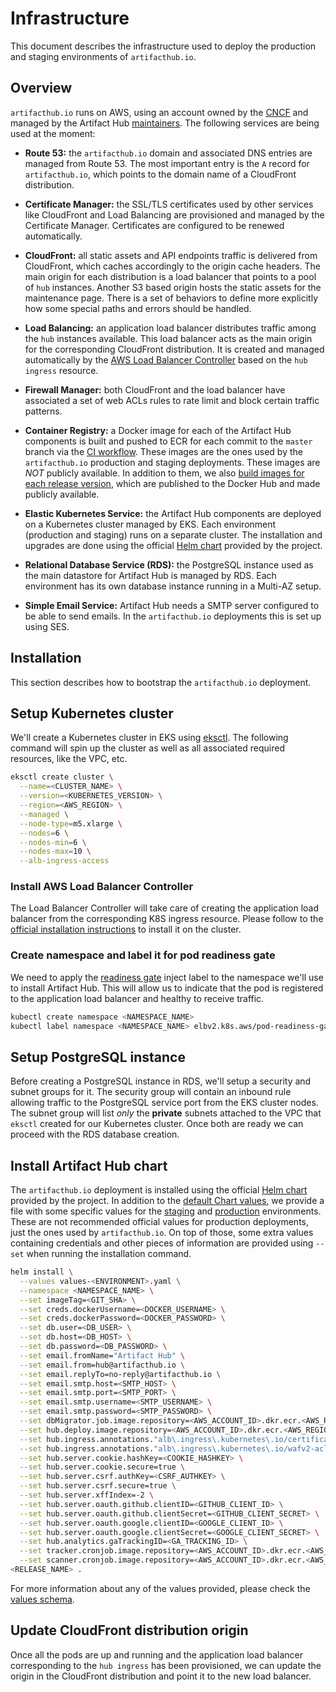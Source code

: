 # Infrastructure

This document describes the infrastructure used to deploy the production and staging environments of `artifacthub.io`.

## Overview

`artifacthub.io` runs on AWS, using an account owned by the [CNCF](https://www.cncf.io) and managed by the Artifact Hub [maintainers](https://github.com/khulnasoft/hub/blob/master/OWNERS). The following services are being used at the moment:

- **Route 53:** the `artifacthub.io` domain and associated DNS entries are managed from Route 53. The most important entry is the `A` record for `artifacthub.io`, which points to the domain name of a CloudFront distribution.

- **Certificate Manager:** the SSL/TLS certificates used by other services like CloudFront and Load Balancing are provisioned and managed by the Certificate Manager. Certificates are configured to be renewed automatically.

- **CloudFront:** all static assets and API endpoints traffic is delivered from CloudFront, which caches accordingly to the origin cache headers. The main origin for each distribution is a load balancer that points to a pool of `hub` instances. Another S3 based origin hosts the static assets for the maintenance page. There is a set of behaviors to define more explicitly how some special paths and errors should be handled.

- **Load Balancing:** an application load balancer distributes traffic among the `hub` instances available. This load balancer acts as the main origin for the corresponding CloudFront distribution. It is created and managed automatically by the [AWS Load Balancer Controller](https://kubernetes-sigs.github.io/aws-load-balancer-controller/latest/) based on the `hub ingress` resource.

- **Firewall Manager:** both CloudFront and the load balancer have associated a set of web ACLs rules to rate limit and block certain traffic patterns.

- **Container Registry:** a Docker image for each of the Artifact Hub components is built and pushed to ECR for each commit to the `master` branch via the [CI workflow](https://github.com/khulnasoft/hub/blob/master/.github/workflows/ci.yml). These images are the ones used by the `artifacthub.io` production and staging deployments. These images are *NOT* publicly available. In addition to them, we also [build images for each release version](https://github.com/khulnasoft/hub/blob/master/.github/workflows/release.yml), which are published to the Docker Hub and made publicly available.

- **Elastic Kubernetes Service:** the Artifact Hub components are deployed on a Kubernetes cluster managed by EKS. Each environment (production and staging) runs on a separate cluster. The installation and upgrades are done using the official [Helm chart](https://artifacthub.io/packages/helm/artifact-hub/artifact-hub) provided by the project.

- **Relational Database Service (RDS):** the PostgreSQL instance used as the main datastore for Artifact Hub is managed by RDS. Each environment has its own database instance running in a Multi-AZ setup.

- **Simple Email Service:** Artifact Hub needs a SMTP server configured to be able to send emails. In the `artifacthub.io` deployments this is set up using SES.

## Installation

This section describes how to bootstrap the `artifacthub.io` deployment.

## Setup Kubernetes cluster

We'll create a Kubernetes cluster in EKS using [eksctl](https://eksctl.io). The following command will spin up the cluster as well as all associated required resources, like the VPC, etc.

```sh
eksctl create cluster \
  --name=<CLUSTER_NAME> \
  --version=<KUBERNETES_VERSION> \
  --region=<AWS_REGION> \
  --managed \
  --node-type=m5.xlarge \
  --nodes=6 \
  --nodes-min=6 \
  --nodes-max=10 \
  --alb-ingress-access
```

### Install AWS Load Balancer Controller

The Load Balancer Controller will take care of creating the application load balancer from the corresponding K8S ingress resource. Please follow to the [official installation instructions](https://kubernetes-sigs.github.io/aws-load-balancer-controller/latest/deploy/installation/) to install it on the cluster.

### Create namespace and label it for pod readiness gate

We need to apply the [readiness gate](https://kubernetes-sigs.github.io/aws-load-balancer-controller/latest/deploy/pod_readiness_gate/) inject label to the namespace we'll use to install Artifact Hub. This will allow us to indicate that the pod is registered to the application load balancer and healthy to receive traffic.

```sh
kubectl create namespace <NAMESPACE_NAME>
kubectl label namespace <NAMESPACE_NAME> elbv2.k8s.aws/pod-readiness-gate-inject=enabled
```

## Setup PostgreSQL instance

Before creating a PostgreSQL instance in RDS, we'll setup a security and subnet groups for it. The security group will contain an inbound rule allowing traffic to the PostgreSQL service port from the EKS cluster nodes. The subnet group will list *only* the **private** subnets attached to the VPC that `eksctl` created for our Kubernetes cluster. Once both are ready we can proceed with the RDS database creation.

## Install Artifact Hub chart

The `artifacthub.io` deployment is installed using the official [Helm chart](https://artifacthub.io/packages/helm/artifact-hub/artifact-hub) provided by the project. In addition to the [default Chart values](https://github.com/khulnasoft/hub/blob/master/charts/artifact-hub/values.yaml), we provide a file with some specific values for the [staging](https://github.com/khulnasoft/hub/blob/master/charts/artifact-hub/values-staging.yaml) and [production](https://github.com/khulnasoft/hub/blob/master/charts/artifact-hub/values-production.yaml) environments. These are not recommended official values for production deployments, just the ones used by `artifacthub.io`. On top of those, some extra values containing credentials and other pieces of information are provided using `--set` when running the installation command.

```sh
helm install \
  --values values-<ENVIRONMENT>.yaml \
  --namespace <NAMESPACE_NAME> \
  --set imageTag=<GIT_SHA> \
  --set creds.dockerUsername=<DOCKER_USERNAME> \
  --set creds.dockerPassword=<DOCKER_PASSWORD> \
  --set db.user=<DB_USER> \
  --set db.host=<DB_HOST> \
  --set db.password=<DB_PASSWORD> \
  --set email.fromName="Artifact Hub" \
  --set email.from=hub@artifacthub.io \
  --set email.replyTo=no-reply@artifacthub.io \
  --set email.smtp.host=<SMTP_HOST> \
  --set email.smtp.port=<SMTP_PORT> \
  --set email.smtp.username=<SMTP_USERNAME> \
  --set email.smtp.password=<SMTP_PASSWORD> \
  --set dbMigrator.job.image.repository=<AWS_ACCOUNT_ID>.dkr.ecr.<AWS_REGION>.amazonaws.com/db-migrator \
  --set hub.deploy.image.repository=<AWS_ACCOUNT_ID>.dkr.ecr.<AWS_REGION>.amazonaws.com/hub \
  --set hub.ingress.annotations."alb\.ingress\.kubernetes\.io/certificate-arn"=<CERTIFICATE_ARN> \
  --set hub.ingress.annotations."alb\.ingress\.kubernetes\.io/wafv2-acl-arn"=<ACL_ARN> \
  --set hub.server.cookie.hashKey=<COOKIE_HASHKEY> \
  --set hub.server.cookie.secure=true \
  --set hub.server.csrf.authKey=<CSRF_AUTHKEY> \
  --set hub.server.csrf.secure=true \
  --set hub.server.xffIndex=-2 \
  --set hub.server.oauth.github.clientID=<GITHUB_CLIENT_ID> \
  --set hub.server.oauth.github.clientSecret=<GITHUB_CLIENT_SECRET> \
  --set hub.server.oauth.google.clientID=<GOOGLE_CLIENT_ID> \
  --set hub.server.oauth.google.clientSecret=<GOOGLE_CLIENT_SECRET> \
  --set hub.analytics.gaTrackingID=<GA_TRACKING_ID> \
  --set tracker.cronjob.image.repository=<AWS_ACCOUNT_ID>.dkr.ecr.<AWS_REGION>.amazonaws.com/tracker \
  --set scanner.cronjob.image.repository=<AWS_ACCOUNT_ID>.dkr.ecr.<AWS_REGION>.amazonaws.com/scanner \
<RELEASE_NAME> .
```

For more information about any of the values provided, please check the [values schema](https://artifacthub.io/packages/helm/artifact-hub/artifact-hub?modal=values-schema).

## Update CloudFront distribution origin

Once all the pods are up and running and the application load balancer corresponding to the `hub ingress` has been provisioned, we can update the origin in the CloudFront distribution and point it to the new load balancer.
